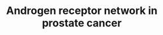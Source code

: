 ---
annotations:
- type: Pathway Ontology
  value: prostate cancer pathway
- type: Disease Ontology
  value: prostate cancer
- type: Pathway Ontology
  value: cancer pathway
authors:
- Pgfebbo
- MaintBot
- Robertbaertsch
- Ddigles
- Egonw
- Khanspers
- AlexanderPico
- Mkutmon
- Fehrhart
- L Dupuis
- Eweitz
description: 'The androgen receptor (AR), also known as NR3C4 (nuclear receptor subfamily
  3, group C, member 4), is a type of nuclear receptor that is activated by binding
  either of the androgenic hormones, testosterone, or dihydrotestosterone in the cytoplasm
  and then translocating into the nucleus. The main function of the androgen receptor
  is as a DNA-binding transcription factor that regulates gene expression. The AR
  is important for therapeutic target in prostate cancer, thus many different inhibitors
  have been developed, primarily targeting the ligand binding domain of the protein,
  while inhibitors that target the N-terminal domain of the protein are still under
  development. Description source: [https://en.wikipedia.org/wiki/Androgen_receptor
  Wikipedia]'
last-edited: 2022-02-26
organisms:
- Homo sapiens
redirect_from:
- /index.php/Pathway:WP2263
- /instance/WP2263
schema-jsonld:
- '@context': https://schema.org/
  '@id': https://wikipathways.github.io/pathways/WP2263.html
  '@type': Dataset
  creator:
    '@type': Organization
    name: WikiPathways
  description: 'The androgen receptor (AR), also known as NR3C4 (nuclear receptor
    subfamily 3, group C, member 4), is a type of nuclear receptor that is activated
    by binding either of the androgenic hormones, testosterone, or dihydrotestosterone
    in the cytoplasm and then translocating into the nucleus. The main function of
    the androgen receptor is as a DNA-binding transcription factor that regulates
    gene expression. The AR is important for therapeutic target in prostate cancer,
    thus many different inhibitors have been developed, primarily targeting the ligand
    binding domain of the protein, while inhibitors that target the N-terminal domain
    of the protein are still under development. Description source: [https://en.wikipedia.org/wiki/Androgen_receptor
    Wikipedia]'
  keywords:
  - PIK3CA
  - MSH6
  - KLK3
  - ATR
  - CDC25A
  - MAP4K1
  - AR
  - Dihydrotestosterone
  - TSC1
  - SMARCC1
  - MAPK1
  - TSC2
  - MYC
  - CASP3
  - Androstenedione
  - OCT1
  - SMARCD2
  - BCL2
  - MAPK8
  - SPRY1
  - SMAD2
  - ARID1B
  - ERG
  - p15
  - Estrone
  - NOXA1
  - ASK1
  - FKBP5
  - TMPRSS2
  - MTOR
  - STAT3
  - MAPK3
  - p14
  - CDK2
  - FOS
  - BARD1
  - SP1
  - PXN
  - CYP17A1
  - p21
  - p38
  - RB_HUMAN
  - SMARCD3
  - CRK
  - dehydroepiandrosterone
  - BACH1
  - RHEB
  - CDK4_HUMAN
  - ATF1
  - RAD50
  - E2F1_HUMAN
  - SMARCA4
  - HSD17B3
  - PTK2B
  - Pregnenolone
  - ARID1A
  - RASA1
  - EIF4E1B
  - PTPN11
  - Steroid-19-Hydroxylase
  - CDC2
  - MAP2K1
  - PUMA
  - HSD17B4
  - HSD17B2
  - JUN
  - PRKDC
  - CASP8
  - MIR21
  - FOXA1
  - NDRG1
  - BAD
  - Estradiol
  - Testosterone
  - RAP1A
  - SWI/SNF
  - JAK1
  - PAK1
  - RPTOR
  - AKT1
  - ABCC4
  - SMAD3
  - 17-alpha-OH-Pregnenolone
  - TP53
  - Androstenediol
  - p27
  - SOS1
  - Met
  - ATM
  - MAP2K2
  - GRB2
  - 17-alpha-OH-Progesterone
  - Q8NBS1
  - RAF1
  - 4EBP1
  - p13K
  - MSH2
  - RICTOR
  - ACTL6B
  - SPRY2
  - TRANSLATION
  - HSD3B2
  - F13B
  - CHK2
  - ACTL6A
  - CDC25B
  - CHK1
  - MMP1
  - HSD3B1
  - PTEN
  - HGF
  - KLK2
  - Glucocortocoid synthesis
  - RAPGEF1
  - ELK1
  - DOCK1
  - Hydroxyprogesterone aldolase
  - BAX
  - RAP1B
  - HRAS
  - CASP9
  - SMARCD1
  - BRCA1
  - Mineralocortocoid synthesis
  - BLM
  - HSD17B7
  - CRKL
  - GAB1
  - EIF4EBP1
  - Cholesterol
  - STAT1
  - ETV4
  - HSD17B1
  - SPINK1
  - PLK1
  - MRE11
  - Progesterone
  - MDM2
  - CCND1
  - SMARCC2
  license: CC0
  name: Androgen receptor network in prostate cancer
seo: CreativeWork
title: Androgen receptor network in prostate cancer
wpid: WP2263
---
